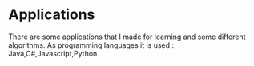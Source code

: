 # Applications
There are some applications that I made for learning and some different algorithms. As programming languages it is used : Java,C#,Javascript,Python


